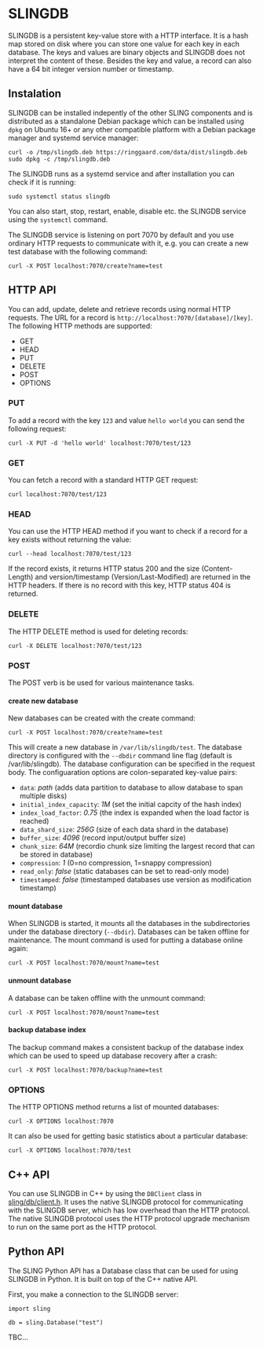 # SLINGDB

SLINGDB is a persistent key-value store with a HTTP interface. It is a
hash map stored on disk where you can store one value for each key in each
database. The keys and values are binary objects and SLINGDB does not interpret
the content of these. Besides the key and value, a record can also have a
64 bit integer version number or timestamp.

## Instalation

SLINGDB can be installed indepently of the other SLING components and is
distributed as a standalone Debian package which can be installed using `dpkg`
on Ubuntu 16+ or any other compatible platform with a Debian package manager and
systemd service manager:

```
curl -o /tmp/slingdb.deb https://ringgaard.com/data/dist/slingdb.deb
sudo dpkg -c /tmp/slingdb.deb
```

The SLINGDB runs as a systemd service and after installation you can check if it
is running:

```
sudo systemctl status slingdb
```

You can also start, stop, restart, enable, disable etc. the SLINGDB service
using the `systemctl` command.

The SLINGDB service is listening on port 7070 by default and you use ordinary
HTTP requests to communicate with it, e.g. you can create a new test database
with the following command:

```
curl -X POST localhost:7070/create?name=test
```

## HTTP API

You can add, update, delete and retrieve records using normal HTTP requests.
The URL for a record is `http://localhost:7070/[database]/[key]`.
The following HTTP methods are supported:

* GET
* HEAD
* PUT
* DELETE
* POST
* OPTIONS

### PUT

To add a record with the key `123` and value `hello world` you can send the
following request:

```
curl -X PUT -d 'hello world' localhost:7070/test/123
```

### GET

You can fetch a record with a standard HTTP GET request:

```
curl localhost:7070/test/123
```

### HEAD

You can use the HTTP HEAD method if you want to check if a record for a key
exists without returning the value:

```
curl --head localhost:7070/test/123
```

If the record exists, it returns HTTP status 200 and the size (Content-Length)
and version/timestamp (Version/Last-Modified) are returned in the HTTP headers.
If there is no record with this key, HTTP status 404 is returned.

### DELETE

The HTTP DELETE method is used for deleting records:

```
curl -X DELETE localhost:7070/test/123
```

### POST

The POST verb is be used for various maintenance tasks.

#### create new database

New databases can be created with the create command:
```
curl -X POST localhost:7070/create?name=test
```

This will create a new database in `/var/lib/slingdb/test`. The database
directory is configured with the `--dbdir` command line flag (default is
/var/lib/slingdb). The database configuration can be specified in the request
body. The configuaration options are colon-separated key-value pairs:

* `data`: _path_ (adds data partition to database to allow database to span multiple disks)
* `initial_index_capacity`: _1M_ (set the initial capcity of the hash index)
* `index_load_factor`: _0.75_ (the index is expanded when the load factor is reached)
* `data_shard_size`: _256G_ (size of each data shard in the database)
* `buffer_size`: _4096_ (record input/output buffer size)
* `chunk_size`: _64M_ (recordio chunk size limiting the largest record that can be stored in database)
* `compression`: _1_ (0=no compression, 1=snappy compression)
* `read_only`: _false_ (static databases can be set to read-only mode)
* `timestamped`: _false_ (timestamped databases use version as modification timestamp)

#### mount database

When SLINGDB is started, it mounts all the databases in the subdirectories under
the database directory (`--dbdir`). Databases can be taken offline for
maintenance. The mount command is used for putting a database online again:

```
curl -X POST localhost:7070/mount?name=test
```

#### unmount database

A database can be taken offline with the unmount command:

```
curl -X POST localhost:7070/mount?name=test
```

#### backup database index

The backup command makes a consistent backup of the database index which can be
used to speed up database recovery after a crash:

```
curl -X POST localhost:7070/backup?name=test
```

### OPTIONS

The HTTP OPTIONS method returns a list of mounted databases:

```
curl -X OPTIONS localhost:7070
```

It can also be used for getting basic statistics about a particular database:

```
curl -X OPTIONS localhost:7070/test
```

## C++ API

You can use SLINGDB in C++ by using the `DBClient` class in
[sling/db/client.h](../../sling/db/dbclient.h). It uses the native SLINGDB
protocol for communicating with the SLINGDB server, which has low overhead
than the HTTP protocol. The native SLINGDB protocol uses the HTTP protocol
upgrade mechanism to run on the same port as the HTTP protocol.

## Python API

The SLING Python API has a Database class that can be used for using SLINGDB
in Python. It is built on top of the C++ native API.

First, you make a connection to the SLINGDB server:

```
import sling

db = sling.Database("test")
```

TBC...

